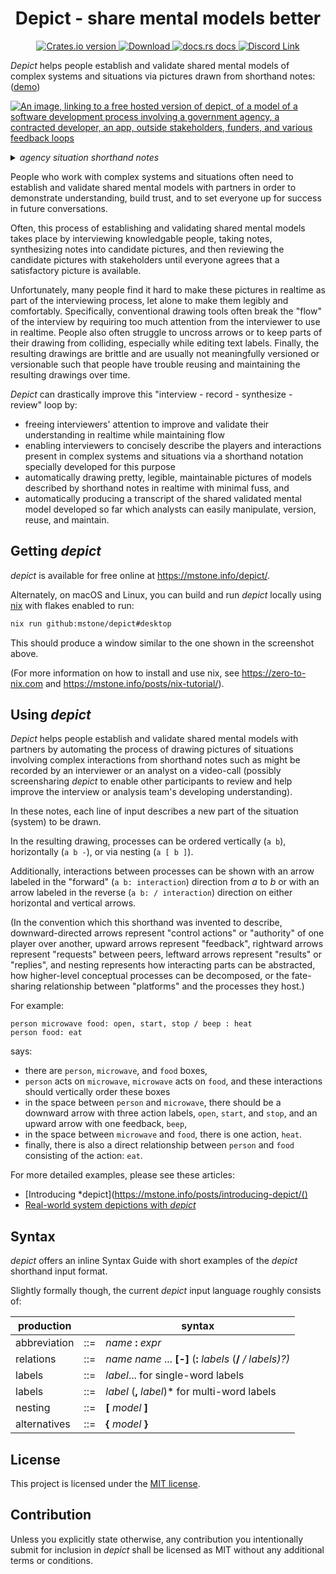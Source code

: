 <div align="center">
  <h1>Depict - share mental models better</h1>
</div>

<div align="center">
  <!-- Crates version -->
  <a href="https://crates.io/crates/depict">
    <img src="https://img.shields.io/crates/v/depict.svg?style=flat-square"
    alt="Crates.io version" />
  </a>
  <!-- Downloads -->
  <a href="https://crates.io/crates/depict">
    <img src="https://img.shields.io/crates/d/depict.svg?style=flat-square"
      alt="Download" />
  </a>
  <!-- docs -->
  <a href="https://docs.rs/depict">
    <img src="https://img.shields.io/badge/docs-latest-blue.svg?style=flat-square"
      alt="docs.rs docs" />
  </a>
  <!-- CI
  <a href="https://github.com/mstone/depict/actions">
    <img src="https://github.com/mstone/depict/actions/workflows/main.yml/badge.svg"
      alt="CI status" />
  </a> -->
  <!-- Discord -->
  <a href="https://discord.gg/UpWYZ5dN">
    <img src="https://img.shields.io/discord/973591045881360414.svg?logo=discord&style=flat-square" alt="Discord Link" />
  </a>
</div>

*Depict* helps people establish and validate shared mental models of complex systems and situations via pictures drawn from shorthand notes: ([demo](https://mstone.info/depict/))

[![An image, linking to a free hosted version of depict, of a model of a software development process involving a government agency, a contracted developer, an app, outside stakeholders, funders, and various feedback loops](https://raw.githubusercontent.com/mstone/depict/main/doc/agency.gif)](https://mstone.info/depict/)

<details>
<summary><i>agency situation shorthand notes</i></summary>
<pre>
agency [ priorities ]
developer [ design ]
agency developer: approve release,
developer app: release
developer code: update
agency developer: report issue,
agency app: /review design
stakeholders word: /review
funders agency: money, deliverables, timelines / grant application, renegotiation
developer json
word excel json code app -: _ : _ : _ : _
developer json: defines
agency developer: funding
agency word: / review
agency excel: edit
agency app: / test results,
agency app: test
agency developer: / report issue,
agency developer: prioritize
stakeholders agency: propose
</pre>
</details>

<!-- [![Depict live demo, showing a model of a microwave](https://raw.githubusercontent.com/mstone/depict/main/doc/microwave.gif)](https://mstone.info/depict/) -->

People who work with complex systems and situations often need to establish and validate shared mental models with partners in order to demonstrate understanding, build trust, and to set everyone up for success in future conversations.

Often, this process of establishing and validating shared mental models takes place by interviewing knowledgable people, taking notes, synthesizing notes into candidate pictures, and then reviewing the candidate pictures with stakeholders until everyone agrees that a satisfactory picture is available.

Unfortunately, many people find it hard to make these pictures in realtime as part of the interviewing process, let alone to make them legibly and comfortably. Specifically, conventional drawing tools often break the "flow" of the interview by requiring too much attention from the interviewer to use in realtime. People also often struggle to uncross arrows or to keep parts of their drawing from colliding, especially while editing text labels. Finally, the resulting drawings are brittle and are usually not meaningfully versioned or versionable such that people have trouble reusing and maintaining the resulting drawings over time.

*Depict* can drastically improve this "interview - record - synthesize - review" loop by:
* freeing interviewers' attention to improve and validate their understanding in realtime while maintaining flow
* enabling interviewers to concisely describe the players and interactions present in complex systems and situations via a shorthand notation specially developed for this purpose
* automatically drawing pretty, legible, maintainable pictures of models described by shorthand notes in realtime with minimal fuss, and
* automatically producing a transcript of the shared validated mental model developed so far which analysts can easily manipulate, version, reuse, and maintain.

## Getting *depict*

*depict* is available for free online at <https://mstone.info/depict/>.

Alternately, on macOS and Linux, you can build and run *depict* locally using [nix](https://nixos.org/nix/) with flakes enabled to run:

```bash
nix run github:mstone/depict#desktop
```

This should produce a window similar to the one shown in the screenshot above.

(For more information on how to install and use nix, see <https://zero-to-nix.com> and <https://mstone.info/posts/nix-tutorial/>).

## Using *depict*

*Depict* helps people establish and validate shared mental models with partners by automating the process of drawing pictures of situations involving complex interactions from shorthand notes such as might be recorded by an interviewer or an analyst on a video-call (possibly screensharing *depict* to enable other participants to review and help improve the interview or analysis team's developing understanding).

In these notes, each line of input describes a new part of the situation (system) to be drawn.

In the resulting drawing, processes can be ordered vertically (`a b`), horizontally (`a b -`), or via nesting (`a [ b ]`).

Additionally, interactions between processes can be shown with an arrow labeled in the "forward" (`a b: interaction`) direction from *a* to *b* or with an arrow labeled in the reverse (`a b: / interaction`) direction on either horizontal and vertical arrows.

(In the convention which this shorthand was invented to describe, downward-directed arrows represent "control actions" or "authority" of one player over another, upward arrows represent "feedback", rightward arrows represent "requests" between peers, leftward arrows represent "results" or "replies", and nesting represents how interacting parts can be abstracted, how higher-level conceptual processes can be decomposed, or the fate-sharing relationship between "platforms" and the processes they host.)

For example:

```
person microwave food: open, start, stop / beep : heat
person food: eat
```

says:

* there are `person`, `microwave`, and `food` boxes,
* `person` acts on `microwave`, `microwave` acts on `food`, and these interactions should vertically order these boxes
* in the space between `person` and `microwave`, there should be a downward arrow with three action labels, `open`, `start`, and `stop`, and an upward arrow with one feedback, `beep`,
* in the space between `microwave` and `food`, there is one action, `heat`.
* finally, there is also a direct relationship between `person` and `food` consisting of the action: `eat`.

For more detailed examples, please see these articles:

* [Introducing *depict](https://mstone.info/posts/introducing-depict/()
* [Real-world system depictions with *depict*](https://mstone.info/posts/real-world-system-depictions/)

## Syntax

*depict* offers an inline Syntax Guide with short examples of the *depict* shorthand input format.

Slightly formally though, the current *depict* input language roughly consists of:

| production  |   | syntax                                                  |
|-------------|---|---------------------------------------------------------|
|abbreviation |::=| *name* **:** *expr*
|relations    |::=| *name* *name* ... **[-]** (**:** *labels* (**/** */ *labels*)?)*
|labels       |::=| *label*... for single-word labels
|labels       |::=| *label* (**,** *label*)* for multi-word labels
|nesting      |::=| **[** *model* **]**
|alternatives |::=| **{** *model* **}**


## License

This project is licensed under the [MIT license].

[MIT license]: https://github.com/mstone/depict/blob/main/LICENSE

## Contribution

Unless you explicitly state otherwise, any contribution you intentionally submit for inclusion in *depict* shall be licensed as MIT without any additional terms or conditions.
